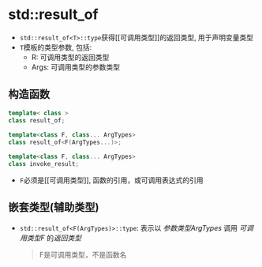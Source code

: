 # std::result_of

- `std::result_of<T>::type`获得[[可调用类型]]的返回类型, 用于声明变量类型
- `T`模板的类型参数, 包括:
  - R: 可调用类型的返回类型
  - Args: 可调用类型的参数类型
  
## 构造函数

```c++
template< class >  
class result_of;
  
template<class F, class... ArgTypes>  
class result_of<F(ArgTypes...)>;

template<class F, class... ArgTypes>  
class invoke_result;
```

- `F`必须是[[可调用类型]], 函数的引用，或可调用表达式的引用

## 嵌套类型(辅助类型) 

- `std::result_of<F(ArgTypes)>::type`:  表示以 *参数类型ArgTypes* 调用 *可调用类型F* 的*返回类型*
  > F是可调用类型，不是函数名